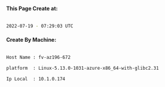 
   
#### This Page Create at:

```bash

2022-07-19 - 07:29:03 UTC

```

#### Create By Machine:

```bash

Host Name : fv-az196-672

platform  : Linux-5.13.0-1031-azure-x86_64-with-glibc2.31

Ip Local  : 10.1.0.174

```

